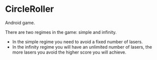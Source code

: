 # CircleRoller

Android game.

There are two regimes in the game: simple and infinity. 
- In the simple regime you need to avoid a fixed number of lasers. 
- In the infinity regime you will have an unlimited number of lasers, the more lasers you avoid the higher score you will achieve.
